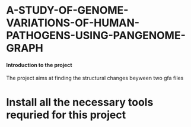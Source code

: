 # A-STUDY-OF-GENOME-VARIATIONS-OF-HUMAN-PATHOGENS-USING-PANGENOME-GRAPH
#### Introduction to the project
The project aims at finding the structural changes beyween two gfa files
# Install all the necessary tools requried for this project
